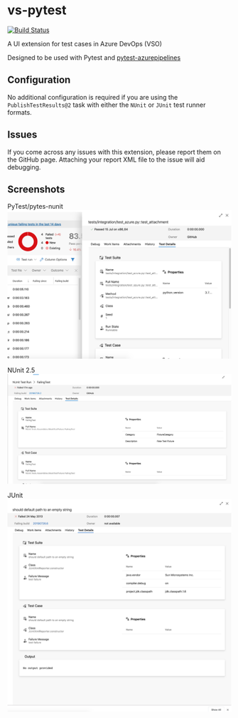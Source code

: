 # vs-pytest

[![Build Status](https://dev.azure.com/AnthonyShaw/vs-test-detail/_apis/build/status/tonybaloney.vs-test-detail?branchName=master)](https://dev.azure.com/AnthonyShaw/vs-test-detail/_build/latest?definitionId=6&branchName=master)

A UI extension for test cases in Azure DevOps (VSO)

Designed to be used with Pytest and [pytest-azurepipelines](https://github.com/tonybaloney/pytest-azurepipelines)

## Configuration

No additional configuration is required if you are using the `PublishTestResults@2` task with either the `NUnit` or `JUnit` test runner formats.

## Issues

If you come across any issues with this extension, please report them on the GitHub page. Attaching your report XML file to the issue will aid debugging.

## Screenshots

PyTest/pytes-nunit
![](images/screenshot.png)

NUnit 2.5
![](images/screenshot2.png)

JUnit
![](images/screenshot3.png)
